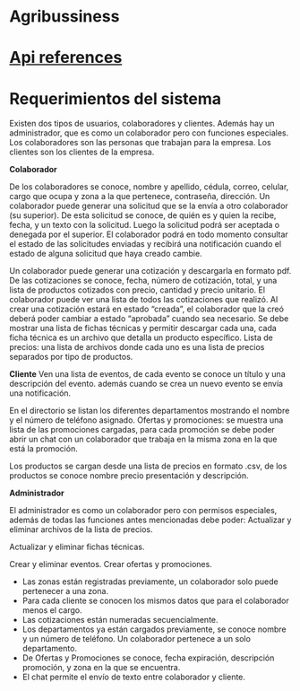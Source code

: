 # Agribussiness

# [Api references](https://cronos-software.stoplight.io/docs/agribussiness/branches/main/pgbrbcgazs2m9-agribussiness-api-rest)

# Requerimientos del sistema

Existen dos tipos de usuarios, colaboradores y clientes. Además hay un administrador, que es como un colaborador pero con funciones especiales. Los colaboradores son las personas que trabajan para la empresa. Los clientes son los clientes de la empresa.

**Colaborador**

De los colaboradores se conoce, nombre y apellido, cédula, correo, celular, cargo que ocupa y zona a la que pertenece, contraseña, dirección. Un colaborador puede generar una solicitud que se la envía a otro colaborador (su superior). De esta solicitud se conoce, de quién es y quien la recibe, fecha, y un texto con la solicitud. Luego la solicitud podrá ser aceptada o denegada por el superior. El colaborador podrá en todo momento consultar el estado de las solicitudes enviadas y recibirá una notificación cuando el estado de alguna solicitud que haya creado cambie.

Un colaborador puede generar una cotización y descargarla en formato pdf. De las cotizaciones se conoce, fecha, número de cotización, total, y una lista de productos cotizados con precio, cantidad y precio unitario. El colaborador puede ver una lista de todos las cotizaciones que realizó. Al crear una cotización estará en estado “creada”, el colaborador que la creó deberá poder cambiar a estado “aprobada” cuando sea necesario.
Se debe mostrar una lista de fichas técnicas y permitir descargar cada una, cada ficha técnica es un archivo que detalla un producto específico.
Lista de precios: una lista de archivos donde cada uno es una lista de precios separados por tipo de productos.

**Cliente**
Ven una lista de eventos, de cada evento se conoce un título y una descripción del evento. además cuando se crea un nuevo evento se envía una notificación.

En el directorio se listan los diferentes departamentos mostrando el nombre y el número de teléfono asignado.
Ofertas y promociones: se muestra una lista de las promociones cargadas, para cada promoción se debe poder abrir un chat con un colaborador que trabaja en la misma zona en la que está la promoción.

Los productos se cargan desde una lista de precios en formato .csv, de los productos se conoce nombre precio presentación y descripción.

**Administrador**

El administrador es como un colaborador pero con permisos especiales, además de todas las funciones antes mencionadas debe poder:
Actualizar y eliminar archivos de la lista de precios.

Actualizar y eliminar fichas técnicas.

Crear y eliminar eventos.
Crear ofertas y promociones.

* Las zonas están registradas previamente, un colaborador solo puede pertenecer a una zona.
* Para cada cliente se conocen los mismos datos que para el colaborador menos el cargo.
* Las cotizaciones están numeradas secuencialmente.
* Los departamentos ya están cargados previamente, se conoce nombre y un número de teléfono. Un colaborador pertenece a un solo departamento.
* De Ofertas y Promociones se conoce, fecha expiración, descripción promoción, y zona en la que se encuentra.
* El chat permite el envío de texto entre colaborador y cliente.
